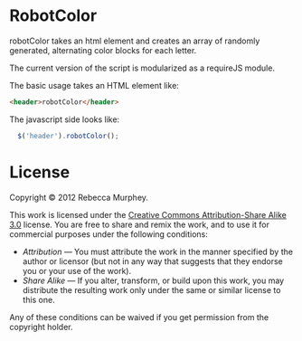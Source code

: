 # RobotColor

robotColor takes an html element and creates an array of randomly generated, alternating color blocks for each letter.

The current version of the script is modularized as a requireJS module.

The basic usage takes an HTML element like:

```html
<header>robotColor</header>
```

The javascript side looks like:
```javascript
  $('header').robotColor();
```

# License

Copyright &copy; 2012 Rebecca Murphey.

This work is licensed under the [Creative Commons Attribution-Share Alike 3.0](http://creativecommons.org/licenses/by-sa/3.0/)
license. You are free to share and remix the work, and to use it for commercial
purposes under the following conditions:

- *Attribution* — You must attribute the work in the manner specified by the
  author or licensor (but not in any way that suggests that they endorse you or
  your use of the work).
- *Share Alike* — If you alter, transform, or build upon this work, you may
  distribute the resulting work only under the same or similar license to this
  one.

Any of these conditions can be waived if you get permission from the copyright
holder.